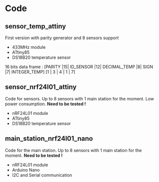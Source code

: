 # Code

## sensor_temp_attiny

First version with parity generator and 8 sensors support

* 433MHz module
* ATtiny85 
* DS18B20 temperature sensor

16 bits data frame : 
[PARITY |15| ID_SENSOR |12| DECIMAL_TEMP |8| SIGN |7| INTEGER_TEMP]
[1 | 3 | 4 | 1 | 7]

## sensor_nrf24l01_attiny

Code for sensors. Up to 8 sensors with 1 main station for the moment. Low power consumption. **Need to be tested !**

* nRF24L01 module
* ATtiny85
* DS18B20 temperature sensor

## main_station_nrf24l01_nano

Code for the main station. Up to 8 sensors with 1 main station for the moment. **Need to be tested !**

* nRF24L01 module
* Arduino Nano
* I2C and Serial communication
